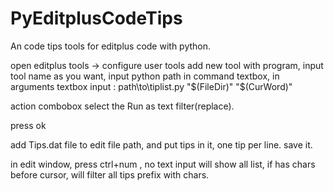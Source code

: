 # PyEditplusCodeTips
An code tips tools for editplus code with python.

open editplus tools -> configure user tools
add new tool with program, input tool name as you want, input python path in command textbox, in arguments textbox input :
path\to\tiplist.py "$(FileDir)" "$(CurWord)"

action combobox select the Run as text filter(replace).

press ok

add Tips.dat file to edit file path, and put tips in it, one tip per line. save it.

in edit window, press ctrl+num , no text input will show all list, if has chars before cursor, will filter all tips prefix with chars.

